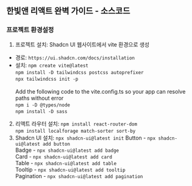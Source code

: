 ## 한빛앤 리액트 완벽 가이드 - 소스코드

### 프로젝트 환경설정

1. 프로젝트 설치: Shadcn UI 웹사이트에서 vite 환경으로 생성

-   경로: `https://ui.shadcn.com/docs/installation`
-   설치: `npm create vite@latest` <br />
    `npm install -D tailwindcss postcss autoprefixer` <br />
    `npx tailwindcss init -p` <br /><br />
    Add the following code to the vite.config.ts so your app can resolve paths without error <br />
    `npm i -D @types/node` <br />
    `npm install -D sass`

2. 리액트 라우터 설치: `npm install react-router-dom` <br />
   `npm install localforage match-sorter sort-by`
3. Shadcn UI 설치: `npx shadcn-ui@latest init`
   Button - `npx shadcn-ui@latest add button` <br />
   Badge - `npx shadcn-ui@latest add badge` <br />
   Card - `npx shadcn-ui@latest add card` <br />
   Table - `npx shadcn-ui@latest add table` <br />
   Tooltip - `npx shadcn-ui@latest add tooltip` <br />
   Pagination - `npx shadcn-ui@latest add pagination`
